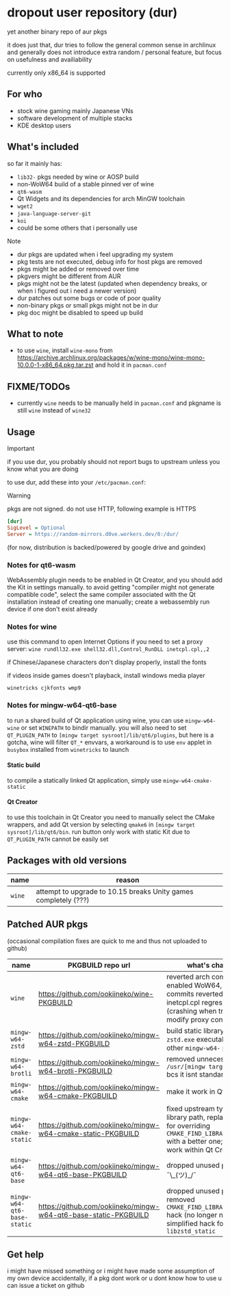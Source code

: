 dropout user repository (dur)
=============================

yet another binary repo of aur pkgs

it does just that, dur tries to follow the general common sense in archlinux and generally does not introduce extra random / personal feature, but focus on usefulness and availiability

currently only x86_64 is supported

## For who

* stock wine gaming mainly Japanese VNs
* software development of multiple stacks
* KDE desktop users

## What's included

so far it mainly has:

* `lib32-` pkgs needed by wine or AOSP build
* non-WoW64 build of a stable pinned ver of wine
* `qt6-wasm`
* Qt Widgets and its dependencies for arch MinGW toolchain
* `wget2`
* `java-language-server-git`
* `koi`
* could be some others that i personally use

> [!NOTE]
> * dur pkgs are updated when i feel upgrading my system
> * pkg tests are not executed, debug info for host pkgs are removed
> * pkgs might be added or removed over time
> * pkgvers might be different from AUR
> * pkgs might not be the latest (updated when dependency breaks, or when i figured out i need a newer version)
> * dur patches out some bugs or code of poor quality
> * non-binary pkgs or small pkgs might not be in dur
> * pkg doc might be disabled to speed up build

## What to note

* to use `wine`, install `wine-mono` from https://archive.archlinux.org/packages/w/wine-mono/wine-mono-10.0.0-1-x86_64.pkg.tar.zst and hold it in `pacman.conf`

## FIXME/TODOs

* currently `wine` needs to be manually held in `pacman.conf` and pkgname is still `wine` instead of `wine32`

## Usage

> [!IMPORTANT]
> if you use dur, you probably should not report bugs to upstream unless you know what you are doing

to use dur, add these into your `/etc/pacman.conf`:

> [!WARNING]
> pkgs are not signed. do not use HTTP, following example is HTTPS

```ini
[dur]
SigLevel = Optional
Server = https://random-mirrors.d0ve.workers.dev/0:/dur/
```

(for now, distribution is backed/powered by google drive and goindex)

### Notes for qt6-wasm

WebAssembly plugin needs to be enabled in Qt Creator, and you should add the Kit in settings manually. to avoid getting "compiler might not generate compatible code", select the same compiler associated with the Qt installation instead of creating one manually; create a webassembly run device if one don't exist already

### Notes for wine

use this command to open Internet Options if you need to set a proxy server: `wine rundll32.exe shell32.dll,Control_RunDLL inetcpl.cpl,,2`

if Chinese/Japanese characters don't display properly, install the fonts

if videos inside games doesn't playback, install windows media player

```shell
winetricks cjkfonts wmp9
```

### Notes for mingw-w64-qt6-base

to run a shared build of Qt application using wine, you can use `mingw-w64-wine` or set `WINEPATH` to bindir manually. you will also need to set `QT_PLUGIN_PATH` to `[mingw target sysroot]/lib/qt6/plugins`, but here is a gotcha, wine will filter `QT_*` envvars, a workaround is to use `env` applet in `busybox` installed from `winetricks` to launch

#### Static build

to compile a statically linked Qt application, simply use `mingw-w64-cmake-static`

#### Qt Creator

to use this toolchain in Qt Creator you need to manually select the CMake wrappers, and add Qt version by selecting `qmake6` in `[mingw target sysroot]/lib/qt6/bin`. run button only work with static Kit due to `QT_PLUGIN_PATH` cannot be easily set

## Packages with old versions

| name | reason |
| --- | --- |
| `wine` | attempt to upgrade to 10.15 breaks Unity games completely (???) |

## Patched AUR pkgs

(occasional compilation fixes are quick to me and thus not uploaded to github)

| name | PKGBUILD repo url | what's changed |
| --- | --- | --- |
| `wine` | https://github.com/ookiineko/wine-PKGBUILD | reverted arch commit that enabled WoW64, 2 upstream commits reverted to fix inetcpl.cpl regression (crashing when trying to modify proxy configurations) |
| `mingw-w64-zstd` | https://github.com/ookiineko/mingw-w64-zstd-PKGBUILD | build static library and `zstd.exe` executable, just like other `mingw-w64-` pkgs |
| `mingw-w64-brotli` | https://github.com/ookiineko/mingw-w64-brotli-PKGBUILD | removed unnecessary `/usr/[mingw target]/static` bcs it isnt standard |
| `mingw-w64-cmake` | https://github.com/ookiineko/mingw-w64-cmake-PKGBUILD | make it work in Qt Creator |
| `mingw-w64-cmake-static` | https://github.com/ookiineko/mingw-w64-cmake-static-PKGBUILD | fixed upstream typo in sqlite library path, replaced hacks for overriding `CMAKE_FIND_LIBRARY_SUFFIXES` with a better one; make it work within Qt Creator |
| `mingw-w64-qt6-base` | https://github.com/ookiineko/mingw-w64-qt6-base-PKGBUILD | dropped unused patches ¯\\\_(ツ)\_/¯ |
| `mingw-w64-qt6-base-static` | https://github.com/ookiineko/mingw-w64-qt6-base-static-PKGBUILD | dropped unused patches; removed `CMAKE_FIND_LIBRARY_SUFFIXES` hack (no longer needed); simplified hack for preferring `libzstd_static` |

## Get help

i might have missed something or i might have made some assumption of my own device accidentally, if a pkg dont work or u dont know how to use u can issue a ticket on github
